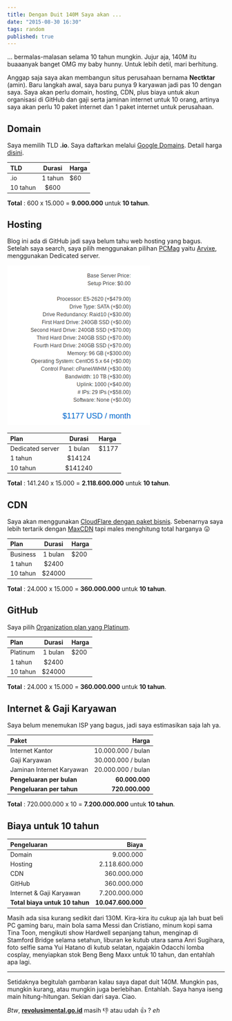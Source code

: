 ```yaml
---
title: Dengan Duit 140M Saya akan ...
date: "2015-08-30 16:30"
tags: random
published: true
---
```


... bermalas-malasan selama 10 tahun mungkin. Jujur aja, 140M itu buaaanyak banget OMG my baby hunny. Untuk lebih detil, mari berhitung.

Anggap saja saya akan membangun situs perusahaan bernama **Nectktar** (amin). Baru langkah awal, saya baru punya 9 karyawan jadi pas 10 dengan saya. Saya akan perlu domain, hosting, CDN, plus biaya untuk akun organisasi di GitHub dan gaji serta jaminan internet untuk 10 orang, artinya saya akan perlu 10 paket internet dan 1 paket internet untuk perusahaan.

<!--more-->

## Domain

Saya memilih TLD **.io**. Saya daftarkan melalui [Google Domains](https://domains.google.com). Detail harga [disini](https://support.google.com/domains/answer/6010092?hl=en#tld).

TLD | Durasi | Harga
:--- | :---: | :---
.io | 1 tahun | $60
 | 10 tahun | $600

**Total** : 600 x 15.000 = **9.000.000** untuk **10 tahun**.

## Hosting

Blog ini ada di GitHub jadi saya belum tahu web hosting yang bagus. Setelah saya search, saya pilih menggunakan pilihan [PCMag](http://www.pcmag.com) yaitu [Arvixe](http://www.arvixe.com), menggunakan Dedicated server.

![Hosting](/assets/img/hosting.png)

Plan | Durasi | Harga
:--- | :---: | :---
Dedicated server | 1 bulan | $1177
 | 1 tahun | $14124
 | 10 tahun | $141240

**Total** : 141.240 x 15.000 = **2.118.600.000** untuk **10 tahun**.

## CDN

Saya akan menggunakan [CloudFlare dengan paket bisnis](https://www.cloudflare.com/plans). Sebenarnya saya lebih tertarik dengan [MaxCDN](https://www.maxcdn.com/pricing/) tapi males menghitung total harganya :stuck_out_tongue:

Plan | Durasi | Harga
:--- | :---: | :---
Business | 1 bulan | $200
 | 1 tahun | $2400
 | 10 tahun | $24000

**Total** : 24.000 x 15.000 = **360.000.000** untuk **10 tahun**.

## GitHub

Saya pilih [Organization plan yang Platinum](https://github.com/pricing).

Plan | Durasi | Harga
:--- | :---: | :---
Platinum | 1 bulan |$200
 | 1 tahun | $2400
 | 10 tahun | $24000

**Total** : 24.000 x 15.000 = **360.000.000** untuk **10 tahun**.

## Internet & Gaji Karyawan

Saya belum menemukan ISP yang bagus, jadi saya estimasikan saja lah ya.

Paket | Harga
:--- | ---:
Internet Kantor | 10.000.000 / bulan
Gaji Karyawan | 30.000.000 / bulan
Jaminan Internet Karyawan | 20.000.000 / bulan
**Pengeluaran per bulan** | **60.000.000**
**Pengeluaran per tahun** | **720.000.000**

**Total** : 720.000.000 x 10 = **7.200.000.000** untuk **10 tahun**.

## Biaya untuk 10 tahun

Pengeluaran | Biaya
:--- | ---:
Domain | 9.000.000
Hosting | 2.118.600.000
CDN | 360.000.000
GitHub | 360.000.000
Internet & Gaji Karyawan | 7.200.000.000
**Total biaya untuk 10 tahun** | **10.047.600.000**

Masih ada sisa kurang sedikit dari 130M. Kira-kira itu cukup aja lah buat beli PC gaming baru, main bola sama Messi dan Cristiano, minum kopi sama Tina Toon, mengikuti show Hardwell sepanjang tahun, menginap di Stamford Bridge selama setahun, liburan ke kutub utara sama Anri Sugihara, foto selfie sama Yui Hatano di kutub selatan, ngajakin Odacchi lomba cosplay, menyiapkan stok Beng Beng Maxx untuk 10 tahun, dan entahlah apa lagi.

-----

Setidaknya begitulah gambaran kalau saya dapat duit 140M. Mungkin pas, mungkin kurang, atau mungkin juga berlebihan. Entahlah. Saya hanya iseng main hitung-hitungan. Sekian dari saya. Ciao.

*Btw*, [**revolusimental.go.id**](http://revolusimental.go.id/) masih :thumbsdown: atau udah :thumbsup: ? *eh*
